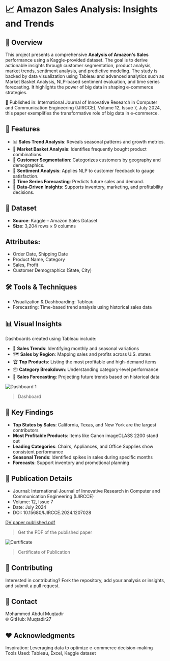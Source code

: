#  📈 Amazon Sales Analysis: Insights and Trends
## 🚀 Overview
This project presents a comprehensive **Analysis of Amazon's Sales** performance using a Kaggle-provided dataset. The goal is to derive actionable insights through customer segmentation, product analysis, market trends, sentiment analysis, and predictive modeling.
The study is backed by data visualization using Tableau and advanced analytics such as Market Basket Analysis, NLP-based sentiment evaluation, and time series forecasting. It highlights the power of big data in shaping e-commerce strategies.      

📄 Published in: International Journal of Innovative Research in Computer and Communication Engineering (IJIRCCE), Volume 12, Issue 7, July 2024, this paper exemplifies the transformative role of big data in e-commerce.      


## 🌟 Features
- 📊 **Sales Trend Analysis**: Reveals seasonal patterns and growth metrics.
- 🛒 **Market Basket Analysis**: Identifies frequently bought product combinations.
- 🧠 **Customer Segmentation**: Categorizes customers by geography and demographics.
- 💬 **Sentiment Analysis**: Applies NLP to customer feedback to gauge satisfaction.
- 🔮 **Time Series Forecasting**: Predicts future sales and demand.
- 📌 **Data-Driven Insights**: Supports inventory, marketing, and profitability decisions.


## 📁 Dataset
- **Source**: Kaggle – Amazon Sales Dataset
- **Size**: 3,204 rows × 9 columns
       
## Attributes:      
- Order Date, Shipping Date
- Product Name, Category
- Sales, Profit
- Customer Demographics (State, City)
      
## 🛠️ Tools & Techniques      
- Visualization & Dashboarding: Tableau
- Forecasting: Time-based trend analysis using historical sales data

## 📊 Visual Insights
Dashboards created using Tableau include:          
- 📆 **Sales Trends**: Identifying monthly and seasonal variations             
- 🗺️ **Sales by Region**: Mapping sales and profits across U.S. states           
- 🏆 **Top Products**: Listing the most profitable and high-demand items        
- 📦 **Category Breakdown**: Understanding category-level performance             
- 🔮 **Sales Forecasting**: Projecting future trends based on historical data         

![Dashboard 1](https://github.com/user-attachments/assets/4d82ccd7-3e3f-46ee-bd97-779497133596)     
> Dashboard

## 🧠 Key Findings
- **Top States by Sales**: California, Texas, and New York are the largest contributors       
- **Most Profitable Products**: Items like Canon imageCLASS 2200 stand out            
- **Leading Categories**: Chairs, Appliances, and Office Supplies show consistent performance           
- **Seasonal Trends**: Identified spikes in sales during specific months            
- **Forecasts**: Support inventory and promotional planning            


## 📜 Publication Details
- Journal: International Journal of Innovative Research in Computer and Communication Engineering (IJIRCCE)
- Volume: 12, Issue 7
- Date: July 2024
- DOI: 10.15680/IJIRCCE.2024.1207028
 
[DV paper published.pdf](https://github.com/user-attachments/files/17791364/DV.paper.published.pdf)    
> Get the PDF of the published paper

![Certificate](https://github.com/user-attachments/assets/2cf87ab8-e8a4-484e-b18f-da6810acabb3)
>Certificate of Publication


## 🤝 Contributing
Interested in contributing? Fork the repository, add your analysis or insights, and submit a pull request.

## 📧 Contact
Mohammed Abdul Muqtadir             
🌐 GitHub: Muqtadir27          


## ❤️ Acknowledgments
Inspiration: Leveraging data to optimize e-commerce decision-making             
Tools Used: Tableau, Excel, Kaggle dataset        












